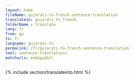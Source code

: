 ```yaml
---
layout: home
fileName: gujarati-to-french-sentence-translation
translatein: gujarati_to_french
folderName : translate
lang: fr
from: gu
to: fr
langname: gujarati-to
permalink: /fr/gujarati-to-french-sentence-translation
tool: sentence-translations
matchurls: en&&gu&&fr
---
```

{% include section/translateinto.html %}
